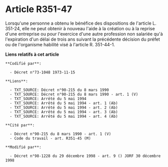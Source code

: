 # Article R351-47

Lorsqu'une personne a obtenu le bénéfice des dispositions de l'article L. 351-24, elle ne peut obtenir à nouveau l'aide à la
création ou à la reprise d'une entreprise ou pour l'exercice d'une autre profession non salariée qu'à l'expiration d'un délai
de trois ans suivant la précédente décision du préfet ou de l'organisme habilité visé à l'article R. 351-44-1.

**Liens relatifs à cet article**

	**Codifié par**:

	  - Décret n°73-1048 1973-11-15

	**Liens**:

	  - TXT_SOURCE: Décret n°90-215 du 8 mars 1990
	  - TXT_SOURCE: Décret n°90-215 du 8 mars 1990 - art. 1 (V)
	  - TXT_SOURCE: Arrêté du 5 mai 1994
	  - TXT_SOURCE: Arrêté du 5 mai 1994 - art. 1 (Ab)
	  - TXT_SOURCE: Arrêté du 5 mai 1994 - art. 2 (Ab)
	  - TXT_SOURCE: Arrêté du 5 mai 1994 - art. 3 (Ab)
	  - TXT_SOURCE: Arrêté du 5 mai 1994 - art. 4 (Ab)

	**Cité par**:

	  - Décret n°90-215 du 8 mars 1990 - art. 1 (V)
	  - Code du travail - art. R351-45 (M)

	**Modifié par**:

	  - Décret n°98-1228 du 29 décembre 1998 - art. 9 () JORF 30 décembre 1998

